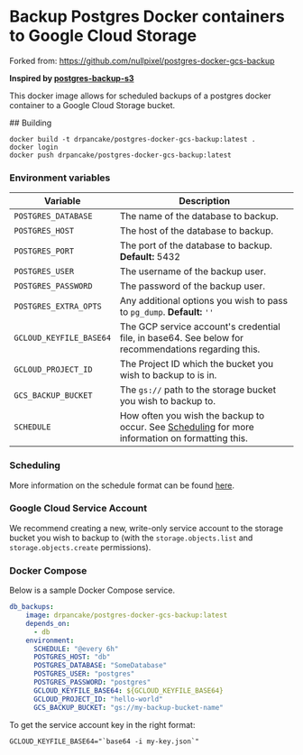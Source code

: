 # Backup Postgres Docker containers to Google Cloud Storage

Forked from: https://github.com/nullpixel/postgres-docker-gcs-backup

**Inspired by [postgres-backup-s3](https://github.com/schickling/dockerfiles/tree/master/postgres-backup-s3)**

This docker image allows for scheduled backups of a postgres docker container to a Google Cloud Storage bucket.

## Building

```
docker build -t drpancake/postgres-docker-gcs-backup:latest .
docker login
docker push drpancake/postgres-docker-gcs-backup:latest
```

### Environment variables
| Variable                | Description                                                                                                    |
|-------------------------|----------------------------------------------------------------------------------------------------------------|
| `POSTGRES_DATABASE`     | The name of the database to backup.                                                                            |
| `POSTGRES_HOST`         | The host of the database to backup.                                                                            |
| `POSTGRES_PORT`         | The port of the database to backup.  **Default:** 5432                                                         |
| `POSTGRES_USER`         | The username of the backup user.                                                                               |
| `POSTGRES_PASSWORD`     | The password of the backup user.                                                                               |
| `POSTGRES_EXTRA_OPTS`   | Any additional options you wish to pass to `pg_dump`. **Default:** `''`                                        |
| `GCLOUD_KEYFILE_BASE64` | The GCP service account's credential file, in base64. See below for recommendations regarding this.            |
| `GCLOUD_PROJECT_ID`     | The Project ID which the bucket you wish to backup to is in.                                                   |
| `GCS_BACKUP_BUCKET`     | The `gs://` path to the storage bucket you wish to backup to.                                                  |
| `SCHEDULE`              | How often you wish the backup to occur. See [Scheduling](#Scheduling) for more information on formatting this. |

### Scheduling

More information on the schedule format can be found [here](https://godoc.org/github.com/robfig/cron#hdr-Predefined_schedules).

### Google Cloud Service Account

We recommend creating a new, write-only service account to the storage bucket you wish to backup to (with the `storage.objects.list` and `storage.objects.create` permissions).

### Docker Compose

Below is a sample Docker Compose service.

```yaml
db_backups:
    image: drpancake/postgres-docker-gcs-backup:latest
    depends_on:
      - db
    environment:
      SCHEDULE: "@every 6h"
      POSTGRES_HOST: "db"
      POSTGRES_DATABASE: "SomeDatabase"
      POSTGRES_USER: "postgres"
      POSTGRES_PASSWORD: "postgres"
      GCLOUD_KEYFILE_BASE64: ${GCLOUD_KEYFILE_BASE64}
      GCLOUD_PROJECT_ID: "hello-world"
      GCS_BACKUP_BUCKET: "gs://my-backup-bucket-name"
```

To get the service account key in the right format:

```
GCLOUD_KEYFILE_BASE64="`base64 -i my-key.json`"
```
